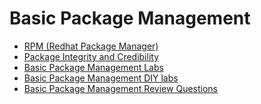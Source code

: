 # Basic Package Management

- [RPM (Redhat Package Manager)](RPM%20(Redhat%20Package%20Manager).md)
- [Package Integrity and Credibility](Package%20Integrity%20and%20Credibility.md)
- [Basic Package Management Labs](Basic%20Package%20Management%20Labs.md)
- [Basic Package Management DIY labs](Basic%20Package%20Management%20DIY%20labs.md)
- [Basic Package Management Review Questions](Basic%20Package%20Management%20Review%20Questions.md)